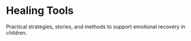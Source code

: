 # Healing Tools

Practical strategies, stories, and methods to support emotional recovery in children.
